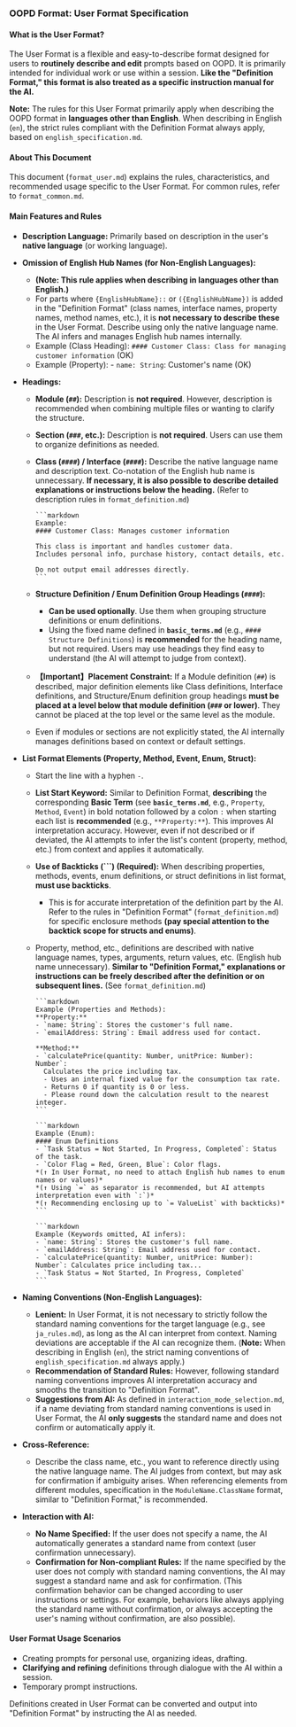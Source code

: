 ### OOPD Format: User Format Specification

#### What is the User Format?

The User Format is a flexible and easy-to-describe format designed for users to **routinely describe and edit** prompts based on OOPD. It is primarily intended for individual work or use within a session. **Like the "Definition Format," this format is also treated as a specific instruction manual for the AI.**

**Note:** The rules for this User Format primarily apply when describing the OOPD format in **languages other than English**. When describing in English (`en`), the strict rules compliant with the Definition Format always apply, based on `english_specification.md`.

#### About This Document

This document (`format_user.md`) explains the rules, characteristics, and recommended usage specific to the User Format. For common rules, refer to `format_common.md`.

#### Main Features and Rules

- **Description Language:** Primarily based on description in the user's **native language** (or working language).
- **Omission of English Hub Names (for Non-English Languages):**
  - **(Note: This rule applies when describing in languages other than English.)**
  - For parts where `{EnglishHubName}::` or `({EnglishHubName})` is added in the "Definition Format" (class names, interface names, property names, method names, etc.), it is **not necessary to describe these** in the User Format. Describe using only the native language name. The AI infers and manages English hub names internally.
  - Example (Class Heading): `#### Customer Class: Class for managing customer information` (OK)
  - Example (Property): - `name: String`: Customer's name (OK)
- **Headings:**
  - **Module (`##`):** Description is **not required**. However, description is recommended when combining multiple files or wanting to clarify the structure.
  - **Section (`###`, etc.):** Description is **not required**. Users can use them to organize definitions as needed.
  - **Class (`####`) / Interface (`####`):** Describe the native language name and description text. Co-notation of the English hub name is unnecessary. **If necessary, it is also possible to describe detailed explanations or instructions below the heading.** (Refer to description rules in `format_definition.md`)

        ```markdown
        Example:
        #### Customer Class: Manages customer information

        This class is important and handles customer data.
        Includes personal info, purchase history, contact details, etc.

        Do not output email addresses directly.
        ```

  - **Structure Definition / Enum Definition Group Headings (`####`):**
    - **Can be used optionally**. Use them when grouping structure definitions or enum definitions.
    - Using the fixed name defined in **`basic_terms.md`** (e.g., `#### Structure Definitions`) is **recommended** for the heading name, but not required. Users may use headings they find easy to understand (the AI will attempt to judge from context).
  - **【Important】Placement Constraint:** If a Module definition (`##`) is described, major definition elements like Class definitions, Interface definitions, and Structure/Enum definition group headings **must be placed at a level below that module definition (`###` or lower)**. They cannot be placed at the top level or the same level as the module.
  - Even if modules or sections are not explicitly stated, the AI internally manages definitions based on context or default settings.
- **List Format Elements (Property, Method, Event, Enum, Struct):**
  - Start the line with a hyphen `-`.
  - **List Start Keyword:** Similar to Definition Format, **describing** the corresponding **Basic Term** (see **`basic_terms.md`**, e.g., `Property`, `Method`, `Event`) in bold notation followed by a colon `:` when starting each list is **recommended** (e.g., `**Property:**`). This improves AI interpretation accuracy. However, even if not described or if deviated, the AI attempts to infer the list's content (property, method, etc.) from context and applies it automatically.
  - **Use of Backticks (`\``) (Required):** When describing properties, methods, events, enum definitions, or struct definitions in list format, **must use backticks**.
    - This is for accurate interpretation of the definition part by the AI. Refer to the rules in "Definition Format" (`format_definition.md`) for specific enclosure methods **(pay special attention to the backtick scope for structs and enums)**.
  - Property, method, etc., definitions are described with native language names, types, arguments, return values, etc. (English hub name unnecessary). **Similar to "Definition Format," explanations or instructions can be freely described after the definition or on subsequent lines.** (See `format_definition.md`)

        ```markdown
        Example (Properties and Methods):
        **Property:**
        - `name: String`: Stores the customer's full name.
        - `emailAddress: String`: Email address used for contact.

        **Method:**
        - `calculatePrice(quantity: Number, unitPrice: Number): Number`:
          Calculates the price including tax.
          - Uses an internal fixed value for the consumption tax rate.
          - Returns 0 if quantity is 0 or less.
          - Please round down the calculation result to the nearest integer.
        ```

        ```markdown
        Example (Enum):
        #### Enum Definitions
        - `Task Status = Not Started, In Progress, Completed`: Status of the task.
        - `Color Flag = Red, Green, Blue`: Color flags.
        *(↑ In User Format, no need to attach English hub names to enum names or values)*
        *(↑ Using `=` as separator is recommended, but AI attempts interpretation even with `:`)*
        *(↑ Recommending enclosing up to `= ValueList` with backticks)*
        ```

        ```markdown
        Example (Keywords omitted, AI infers):
        - `name: String`: Stores the customer's full name.
        - `emailAddress: String`: Email address used for contact.
        - `calculatePrice(quantity: Number, unitPrice: Number): Number`: Calculates price including tax...
        - `Task Status = Not Started, In Progress, Completed`
        ```

- **Naming Conventions (Non-English Languages):**
  - **Lenient:** In User Format, it is not necessary to strictly follow the standard naming conventions for the target language (e.g., see `ja_rules.md`), as long as the AI can interpret from context. Naming deviations are acceptable if the AI can recognize them. (**Note:** When describing in English (`en`), the strict naming conventions of `english_specification.md` always apply.)
  - **Recommendation of Standard Rules:** However, following standard naming conventions improves AI interpretation accuracy and smooths the transition to "Definition Format".
  - **Suggestions from AI:** As defined in `interaction_mode_selection.md`, if a name deviating from standard naming conventions is used in User Format, the AI **only suggests** the standard name and does not confirm or automatically apply it.

- **Cross-Reference:**
  - Describe the class name, etc., you want to reference directly using the native language name. The AI judges from context, but may ask for confirmation if ambiguity arises. When referencing elements from different modules, specification in the `ModuleName.ClassName` format, similar to "Definition Format," is recommended.
- **Interaction with AI:**
  - **No Name Specified:** If the user does not specify a name, the AI automatically generates a standard name from context (user confirmation unnecessary).
  - **Confirmation for Non-compliant Rules:** If the name specified by the user does not comply with standard naming conventions, the AI may suggest a standard name and ask for confirmation. (This confirmation behavior can be changed according to user instructions or settings. For example, behaviors like always applying the standard name without confirmation, or always accepting the user's naming without confirmation, are also possible).

#### User Format Usage Scenarios

- Creating prompts for personal use, organizing ideas, drafting.
- **Clarifying and refining** definitions through dialogue with the AI within a session.
- Temporary prompt instructions.

Definitions created in User Format can be converted and output into "Definition Format" by instructing the AI as needed.
